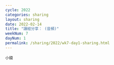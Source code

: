 ```yaml
---
cycle: 2022
categories: sharing
layout: sharing
date: 2022-02-14
title: "讀經分享： (音頻)"
weekNum: 7
dayNum: 1
permalink: /sharing/2022/wk7-day1-sharing.html
---
```


[](https://eccseattle.github.io/media/sharing/2022/wk007/2022-02-14-bin.m4a)

`小錢`
